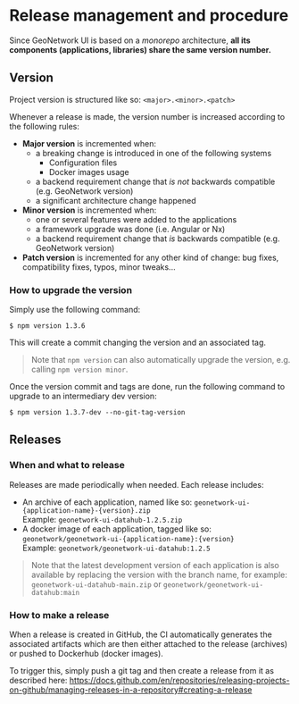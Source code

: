 # Release management and procedure

Since GeoNetwork UI is based on a _monorepo_ architecture, **all its components (applications, libraries) share the same
version number.**

## Version

Project version is structured like so: `<major>.<minor>.<patch>`

Whenever a release is made, the version number is increased according to the following rules:

- **Major version** is incremented when:
  - a breaking change is introduced in one of the following systems
    - Configuration files
    - Docker images usage
  - a backend requirement change that _is not_ backwards compatible (e.g. GeoNetwork version)
  - a significant architecture change happened
- **Minor version** is incremented when:
  - one or several features were added to the applications
  - a framework upgrade was done (i.e. Angular or Nx)
  - a backend requirement change that _is_ backwards compatible (e.g. GeoNetwork version)
- **Patch version** is incremented for any other kind of change: bug fixes, compatibility fixes, typos, minor tweaks...

### How to upgrade the version

Simply use the following command:

```shell
$ npm version 1.3.6
```

This will create a commit changing the version and an associated tag.

> Note that `npm version` can also automatically upgrade the version, e.g. calling `npm version minor`.

Once the version commit and tags are done, run the following command to upgrade to an intermediary dev version:

```shell
$ npm version 1.3.7-dev --no-git-tag-version
```

## Releases

### When and what to release

Releases are made periodically when needed. Each release includes:

- An archive of each application, named like so: `geonetwork-ui-{application-name}-{version}.zip`  
  Example: `geonetwork-ui-datahub-1.2.5.zip`
- A docker image of each application, tagged like so: `geonetwork/geonetwork-ui-{application-name}:{version}`  
  Example: `geonetwork/geonetwork-ui-datahub:1.2.5`

> Note that the latest development version of each application is also available by replacing the version with
> the branch name, for example:
> `geonetwork-ui-datahub-main.zip` or `geonetwork/geonetwork-ui-datahub:main`

### How to make a release

When a release is created in GitHub, the CI automatically generates the associated artifacts which
are then either attached to the release (archives) or pushed to Dockerhub (docker images).

To trigger this, simply push a git tag and then create a release from it as described here:
https://docs.github.com/en/repositories/releasing-projects-on-github/managing-releases-in-a-repository#creating-a-release
